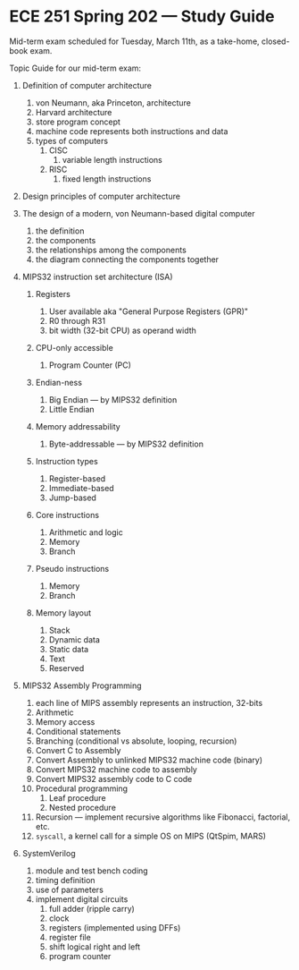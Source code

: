 # ECE 251 Spring 202 &mdash; Study Guide

Mid-term exam scheduled for Tuesday, March 11th, as a take-home, closed-book exam.

Topic Guide for our mid-term exam:

1. Definition of computer architecture
   1. von Neumann, aka Princeton, architecture
   2. Harvard architecture
   3. store program concept
   4. machine code represents both instructions and data
   5. types of computers
      1. CISC
         1. variable length instructions
      2. RISC
         1. fixed length instructions
2. Design principles of computer architecture
3. The design of a modern, von Neumann-based digital computer

   1. the definition
   2. the components
   3. the relationships among the components
   4. the diagram connecting the components together

4. MIPS32 instruction set architecture (ISA)

   1. Registers

      1. User available aka "General Purpose Registers (GPR)"
      2. R0 through R31
      3. bit width (32-bit CPU) as operand width

   2. CPU-only accessible
      1. Program Counter (PC)
   3. Endian-ness
      1. Big Endian &mdash; by MIPS32 definition
      2. Little Endian
   4. Memory addressability
      1. Byte-addressable &mdash; by MIPS32 definition
   5. Instruction types
      1. Register-based
      2. Immediate-based
      3. Jump-based
   6. Core instructions
      1. Arithmetic and logic
      2. Memory
      3. Branch
   7. Pseudo instructions
      1. Memory
      2. Branch
   8. Memory layout
      1. Stack
      2. Dynamic data
      3. Static data
      4. Text
      5. Reserved

5. MIPS32 Assembly Programming

   1. each line of MIPS assembly represents an instruction, 32-bits
   1. Arithmetic
   1. Memory access
   1. Conditional statements
   1. Branching (conditional vs absolute, looping, recursion)
   1. Convert C to Assembly
   1. Convert Assembly to unlinked MIPS32 machine code (binary)
   1. Convert MIPS32 machine code to assembly
   1. Convert MIPS32 assembly code to C code
   1. Procedural programming
      1. Leaf procedure
      2. Nested procedure
   1. Recursion &mdash; implement recursive algorithms like Fibonacci, factorial, etc.
   1. `syscall`, a kernel call for a simple OS on MIPS (QtSpim, MARS)

6. SystemVerilog
   1. module and test bench coding
   2. timing definition
   3. use of parameters
   4. implement digital circuits
      1. full adder (ripple carry)
      2. clock
      3. registers (implemented using DFFs)
      4. register file
      5. shift logical right and left
      6. program counter
